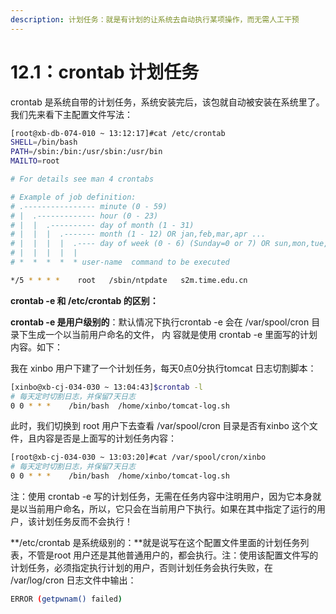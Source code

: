 ```yaml
---
description: 计划任务：就是有计划的让系统去自动执行某项操作，而无需人工干预
---
```


# 12.1：crontab 计划任务

crontab 是系统自带的计划任务，系统安装完后，该包就自动被安装在系统里了。我们先来看下主配置文件写法：

```bash
[root@xb-db-074-010 ~ 13:12:17]#cat /etc/crontab
SHELL=/bin/bash
PATH=/sbin:/bin:/usr/sbin:/usr/bin
MAILTO=root

# For details see man 4 crontabs

# Example of job definition:
# .---------------- minute (0 - 59)
# |  .------------- hour (0 - 23)
# |  |  .---------- day of month (1 - 31)
# |  |  |  .------- month (1 - 12) OR jan,feb,mar,apr ...
# |  |  |  |  .---- day of week (0 - 6) (Sunday=0 or 7) OR sun,mon,tue,wed,thu,fri,sat
# |  |  |  |  |
# *  *  *  *  * user-name  command to be executed

*/5 * * * *    root   /sbin/ntpdate   s2m.time.edu.cn
```





**crontab -e  和 /etc/crontab  的区别：**

**crontab -e 是用户级别的**：默认情况下执行crontab -e  会在 /var/spool/cron 目录下生成一个以当前用户命名的文件， 内 容就是使用 crontab -e 里面写的计划内容。如下：

我在 xinbo 用户下建了一个计划任务，每天0点0分执行tomcat 日志切割脚本：

```bash
[xinbo@xb-cj-034-030 ~ 13:04:43]$crontab -l
# 每天定时切割日志，并保留7天日志
0 0 * * *    /bin/bash  /home/xinbo/tomcat-log.sh
```

此时，我们切换到 root 用户下去查看 /var/spool/cron 目录是否有xinbo 这个文件，且内容是否是上面写的计划任务内容：

```bash
[root@xb-cj-034-030 ~ 13:03:20]#cat /var/spool/cron/xinbo
# 每天定时切割日志，并保留7天日志
0 0 * * *    /bin/bash  /home/xinbo/tomcat-log.sh
```

注：使用 crontab  -e 写的计划任务，无需在任务内容中注明用户，因为它本身就是以当前用户命名，所以，它只会在当前用户下执行。如果在其中指定了运行的用户，该计划任务反而不会执行！

**/etc/crontab 是系统级别的：**就是说写在这个配置文件里面的计划任务列表，不管是root 用户还是其他普通用户的，都会执行。注：使用该配置文件写的计划任务，必须指定执行计划的用户，否则计划任务会执行失败，在 /var/log/cron 日志文件中输出：

```bash
ERROR (getpwnam() failed)
```




